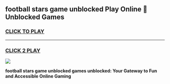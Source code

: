 
## football stars game unblocked Play Online 👋 Unblocked Games
<h3>
<a href="https://premium.freeplayer.one?title=football_stars_game_unblocked&ref=19F">CLICK TO PLAY</a></h3>
<hr>

<h3>
<a href="https://premium.freeplayer.one?title=football_stars_game_unblocked&ref=19F">CLICK 2 PLAY</a>
  
</h3>

<a href="https://premium.freeplayer.one?title=football_stars_game_unblocked&ref=19F"><img src="https://clearcache.store/games.png"></a>


**football stars game unblocked games unblocked: Your Gateway to Fun and Accessible Online Gaming**
